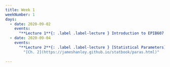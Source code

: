 ```yaml
---
title: Week 1 
weekNumber: 1
days:
  - date: 2020-09-02
    events:
      "**Lecture 1**{: .label .label-lecture } Introduction to EPIB607 ([slides](https://docs.google.com/presentation/d/15c0YIS2KJXFzTKgFfQ_xDjTAcvPyQb8JhSLGvsEHJ6o/edit?usp=sharing)) ([video](https://www.learner.org/series/against-all-odds-inside-statistics/what-is-statistics/))":
  - date: 2020-09-04
    events:
      "**Lecture 2**{: .label .label-lecture } [Statistical Parameters](lecture/lec2)":
        "[Ch. 2](https://jameshanley.github.io/statbook/paras.html)"
        
---
```

